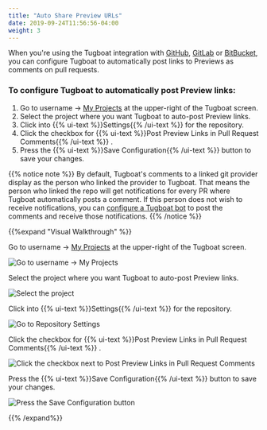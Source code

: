 ```yaml
---
title: "Auto Share Preview URLs"
date: 2019-09-24T11:56:56-04:00
weight: 3
---
```


When you're using the Tugboat integration with [GitHub](/setting-up-tugboat/connect-with-your-provider/#github),
[GitLab](/setting-up-tugboat/connect-with-your-provider/#gitlab) or
[BitBucket](/setting-up-tugboat/connect-with-your-provider/#bitbucket), you can configure Tugboat to automatically post
links to Previews as comments on pull requests.

### To configure Tugboat to automatically post Preview links:

1. Go to username -> [My Projects](https://dashboard.tugboatqa.com/projects) at the upper-right of the Tugboat screen.
2. Select the project where you want Tugboat to auto-post Preview links.
3. Click into {{% ui-text %}}Settings{{% /ui-text %}} for the repository.
4. Click the checkbox for {{% ui-text %}}Post Preview Links in Pull Request Comments{{% /ui-text %}} .
5. Press the {{% ui-text %}}Save Configuration{{% /ui-text %}} button to save your changes.

{{% notice note %}} By default, Tugboat's comments to a linked git provider display as the person who linked the
provider to Tugboat. That means the person who linked the repo will get notifications for every PR where Tugboat
automatically posts a comment. If this person does not wish to receive notifications, you can
[configure a Tugboat bot](/administer-tugboat-crew/add-tugboat-bot-to-team) to post the comments and receive those
notifications. {{% /notice %}}

{{%expand "Visual Walkthrough" %}}

Go to username -> [My Projects](https://dashboard.tugboatqa.com/projects) at the upper-right of the Tugboat screen.

![Go to username -> My Projects](/_images/go-to-user-my-projects.png)

Select the project where you want Tugboat to auto-post Preview links.

![Select the project](/_images/select-a-project.png)

Click into {{% ui-text %}}Settings{{% /ui-text %}} for the repository.

![Go to Repository Settings](/_images/go-to-repository-settings.png)

Click the checkbox for {{% ui-text %}}Post Preview Links in Pull Request Comments{{% /ui-text %}} .

![Click the checkbox next to Post Preview Links in Pull Request Comments](/_images/share-preview-post-preview-links-in-pull-request-comments.png)

Press the {{% ui-text %}}Save Configuration{{% /ui-text %}} button to save your changes.

![Press the Save Configuration button](/_images/share-preview-repo-settings-save-configuration.png)

{{% /expand%}}
